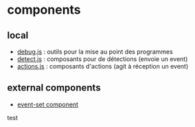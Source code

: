 # components

## local 
* [debug.js](./debug/) : outils pour la mise au point des programmes
* [detect.js](./detect/) : composants pour de détections (envoie un event)
* [actions.js](./actions/) : composants d'actions (agit à réception un event)

## external components
* [event-set component](./event-set_component/)

test
